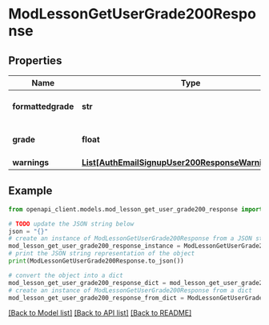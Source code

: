# ModLessonGetUserGrade200Response


## Properties

Name | Type | Description | Notes
------------ | ------------- | ------------- | -------------
**formattedgrade** | **str** | The lesson final grade formatted | [default to 'null']
**grade** | **float** | The lesson final raw grade | [default to null]
**warnings** | [**List[AuthEmailSignupUser200ResponseWarningsInner]**](AuthEmailSignupUser200ResponseWarningsInner.md) |  | [optional] 

## Example

```python
from openapi_client.models.mod_lesson_get_user_grade200_response import ModLessonGetUserGrade200Response

# TODO update the JSON string below
json = "{}"
# create an instance of ModLessonGetUserGrade200Response from a JSON string
mod_lesson_get_user_grade200_response_instance = ModLessonGetUserGrade200Response.from_json(json)
# print the JSON string representation of the object
print(ModLessonGetUserGrade200Response.to_json())

# convert the object into a dict
mod_lesson_get_user_grade200_response_dict = mod_lesson_get_user_grade200_response_instance.to_dict()
# create an instance of ModLessonGetUserGrade200Response from a dict
mod_lesson_get_user_grade200_response_from_dict = ModLessonGetUserGrade200Response.from_dict(mod_lesson_get_user_grade200_response_dict)
```
[[Back to Model list]](../README.md#documentation-for-models) [[Back to API list]](../README.md#documentation-for-api-endpoints) [[Back to README]](../README.md)



